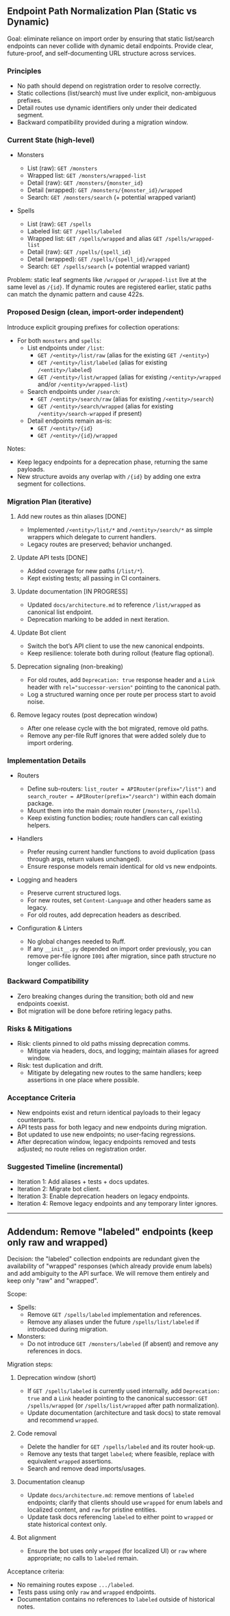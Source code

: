 ## Endpoint Path Normalization Plan (Static vs Dynamic)

Goal: eliminate reliance on import order by ensuring that static list/search endpoints can never collide with dynamic detail endpoints. Provide clear, future-proof, and self-documenting URL structure across services.

### Principles
- No path should depend on registration order to resolve correctly.
- Static collections (list/search) must live under explicit, non-ambiguous prefixes.
- Detail routes use dynamic identifiers only under their dedicated segment.
- Backward compatibility provided during a migration window.

### Current State (high-level)
- Monsters
  - List (raw): `GET /monsters`
  - Wrapped list: `GET /monsters/wrapped-list`
  - Detail (raw): `GET /monsters/{monster_id}`
  - Detail (wrapped): `GET /monsters/{monster_id}/wrapped`
  - Search: `GET /monsters/search` (+ potential wrapped variant)

- Spells
  - List (raw): `GET /spells`
  - Labeled list: `GET /spells/labeled`
  - Wrapped list: `GET /spells/wrapped` and alias `GET /spells/wrapped-list`
  - Detail (raw): `GET /spells/{spell_id}`
  - Detail (wrapped): `GET /spells/{spell_id}/wrapped`
  - Search: `GET /spells/search` (+ potential wrapped variant)

Problem: static leaf segments like `/wrapped` or `/wrapped-list` live at the same level as `/{id}`. If dynamic routes are registered earlier, static paths can match the dynamic pattern and cause 422s.

### Proposed Design (clean, import-order independent)
Introduce explicit grouping prefixes for collection operations:

- For both `monsters` and `spells`:
  - List endpoints under `/list`:
    - `GET /<entity>/list/raw` (alias for the existing `GET /<entity>`)
    - `GET /<entity>/list/labeled` (alias for existing `/<entity>/labeled`)
    - `GET /<entity>/list/wrapped` (alias for existing `/<entity>/wrapped` and/or `/<entity>/wrapped-list`)
  - Search endpoints under `/search`:
    - `GET /<entity>/search/raw` (alias for existing `/<entity>/search`)
    - `GET /<entity>/search/wrapped` (alias for existing `/<entity>/search-wrapped` if present)
  - Detail endpoints remain as-is:
    - `GET /<entity>/{id}`
    - `GET /<entity>/{id}/wrapped`

Notes:
- Keep legacy endpoints for a deprecation phase, returning the same payloads.
- New structure avoids any overlap with `/{id}` by adding one extra segment for collections.

### Migration Plan (iterative)
1) Add new routes as thin aliases [DONE]
   - Implemented `/<entity>/list/*` and `/<entity>/search/*` as simple wrappers which delegate to current handlers.
   - Legacy routes are preserved; behavior unchanged.

2) Update API tests [DONE]
   - Added coverage for new paths (`/list/*`).
   - Kept existing tests; all passing in CI containers.

3) Update documentation [IN PROGRESS]
   - Updated `docs/architecture.md` to reference `/list/wrapped` as canonical list endpoint.
   - Deprecation marking to be added in next iteration.

4) Update Bot client
   - Switch the bot’s API client to use the new canonical endpoints.
   - Keep resilience: tolerate both during rollout (feature flag optional).

5) Deprecation signaling (non-breaking)
   - For old routes, add `Deprecation: true` response header and a `Link` header with `rel="successor-version"` pointing to the canonical path.
   - Log a structured warning once per route per process start to avoid noise.

6) Remove legacy routes (post deprecation window)
   - After one release cycle with the bot migrated, remove old paths.
   - Remove any per-file Ruff ignores that were added solely due to import ordering.

### Implementation Details
- Routers
  - Define sub-routers: `list_router = APIRouter(prefix="/list")` and `search_router = APIRouter(prefix="/search")` within each domain package.
  - Mount them into the main domain router (`/monsters`, `/spells`).
  - Keep existing function bodies; route handlers can call existing helpers.

- Handlers
  - Prefer reusing current handler functions to avoid duplication (pass through args, return values unchanged).
  - Ensure response models remain identical for old vs new endpoints.

- Logging and headers
  - Preserve current structured logs.
  - For new routes, set `Content-Language` and other headers same as legacy.
  - For old routes, add deprecation headers as described.

- Configuration & Linters
  - No global changes needed to Ruff.
  - If any `__init__.py` depended on import order previously, you can remove per-file ignore `I001` after migration, since path structure no longer collides.

### Backward Compatibility
- Zero breaking changes during the transition; both old and new endpoints coexist.
- Bot migration will be done before retiring legacy paths.

### Risks & Mitigations
- Risk: clients pinned to old paths missing deprecation comms.
  - Mitigate via headers, docs, and logging; maintain aliases for agreed window.
- Risk: test duplication and drift.
  - Mitigate by delegating new routes to the same handlers; keep assertions in one place where possible.

### Acceptance Criteria
- New endpoints exist and return identical payloads to their legacy counterparts.
- API tests pass for both legacy and new endpoints during migration.
- Bot updated to use new endpoints; no user-facing regressions.
- After deprecation window, legacy endpoints removed and tests adjusted; no route relies on registration order.

### Suggested Timeline (incremental)
- Iteration 1: Add aliases + tests + docs updates.
- Iteration 2: Migrate bot client.
- Iteration 3: Enable deprecation headers on legacy endpoints.
- Iteration 4: Remove legacy endpoints and any temporary linter ignores.

---

## Addendum: Remove "labeled" endpoints (keep only raw and wrapped)

Decision: the "labeled" collection endpoints are redundant given the availability of "wrapped" responses (which already provide enum labels) and add ambiguity to the API surface. We will remove them entirely and keep only "raw" and "wrapped".

Scope:
- Spells:
  - Remove `GET /spells/labeled` implementation and references.
  - Remove any aliases under the future `/spells/list/labeled` if introduced during migration.
- Monsters:
  - Do not introduce `GET /monsters/labeled` (if absent) and remove any references in docs.

Migration steps:
1) Deprecation window (short)
   - If `GET /spells/labeled` is currently used internally, add `Deprecation: true` and a `Link` header pointing to the canonical successor: `GET /spells/wrapped` (or `/spells/list/wrapped` after path normalization).
   - Update documentation (architecture and task docs) to state removal and recommend `wrapped`.

2) Code removal
   - Delete the handler for `GET /spells/labeled` and its router hook-up.
   - Remove any tests that target `labeled`; where feasible, replace with equivalent `wrapped` assertions.
   - Search and remove dead imports/usages.

3) Documentation cleanup
   - Update `docs/architecture.md`: remove mentions of `labeled` endpoints; clarify that clients should use `wrapped` for enum labels and localized content, and `raw` for pristine entities.
   - Update task docs referencing `labeled` to either point to `wrapped` or state historical context only.

4) Bot alignment
   - Ensure the bot uses only `wrapped` (for localized UI) or `raw` where appropriate; no calls to `labeled` remain.

Acceptance criteria:
- No remaining routes expose `.../labeled`.
- Tests pass using only `raw` and `wrapped` endpoints.
- Documentation contains no references to `labeled` outside of historical notes.


